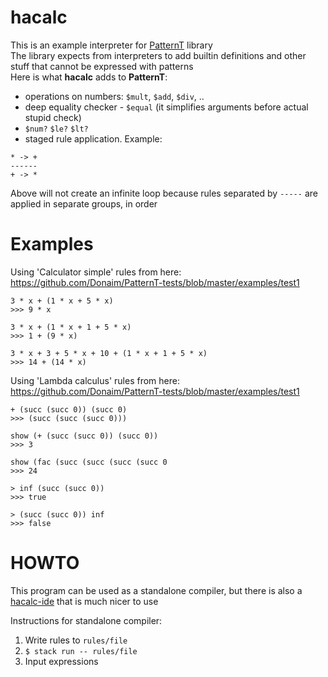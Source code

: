 # hacalc

This is an example interpreter for [PatternT](https://github.com/Donaim/PatternT) library  
The library expects from interpreters to add builtin definitions and other stuff that cannot be expressed with patterns  
Here is what **hacalc** adds to **PatternT**:
- operations on numbers: `$mult`, `$add`, `$div`, ..
- deep equality checker - `$equal` (it simplifies arguments before actual stupid check)
- `$num?` `$le?` `$lt?`
- staged rule application. Example:

```
* -> +
------
+ -> *
```

Above will not create an infinite loop because rules separated by `-----` are applied in separate groups, in order

# Examples

Using 'Calculator simple' rules from here: https://github.com/Donaim/PatternT-tests/blob/master/examples/test1  
```
3 * x + (1 * x + 5 * x)
>>> 9 * x

3 * x + (1 * x + 1 + 5 * x)
>>> 1 + (9 * x)

3 * x + 3 + 5 * x + 10 + (1 * x + 1 + 5 * x)
>>> 14 + (14 * x)
```

Using 'Lambda calculus' rules from here: https://github.com/Donaim/PatternT-tests/blob/master/examples/test1  
```
+ (succ (succ 0)) (succ 0)
>>> (succ (succ (succ 0)))

show (+ (succ (succ 0)) (succ 0))
>>> 3

show (fac (succ (succ (succ (succ 0
>>> 24

> inf (succ (succ 0))
>>> true

> (succ (succ 0)) inf
>>> false
```

# HOWTO

This program can be used as a standalone compiler, but there is also a [hacalc-ide](https://github.com/Donaim/hacalc-ide) that is much nicer to use

Instructions for standalone compiler:
1) Write rules to `rules/file`
2) `$ stack run -- rules/file`
3) Input expressions
